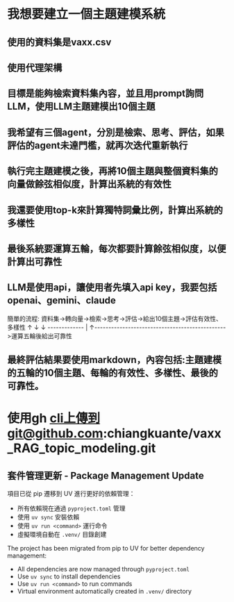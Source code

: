 # 我想要建立一個主題建模系統 
## 使用的資料集是vaxx.csv 
## 使用代理架構
## 目標是能夠檢索資料集內容，並且用prompt詢問LLM，使用LLM主題建模出10個主題
## 我希望有三個agent，分別是檢索、思考、評估，如果評估的agent未達門檻，就再次迭代重新執行
## 執行完主題建模之後，再將10個主題與整個資料集的向量做餘弦相似度，計算出系統的有效性
## 我還要使用top-k來計算獨特詞彙比例，計算出系統的多樣性
## 最後系統要運算五輪，每次都要計算餘弦相似度，以便計算出可靠性
## LLM是使用api，讓使用者先填入api key，我要包括openai、gemini、claude
簡單的流程: 資料集->轉向量->檢索->思考->評估->給出10個主題->評估有效性、多樣性
                           ↑           ↓                        ↓
                           -------------                        |
                           ↑----------------------------------------------->運算五輪後給出可靠性

## 最終評估結果要使用markdown，內容包括:主題建模的五輪的10個主題、每輪的有效性、多樣性、最後的可靠性。

# 使用gh cli上傳到git@github.com:chiangkuante/vaxx_RAG_topic_modeling.git

## 套件管理更新 - Package Management Update

項目已從 pip 遷移到 UV 進行更好的依賴管理：
- 所有依賴現在通過 `pyproject.toml` 管理
- 使用 `uv sync` 安裝依賴
- 使用 `uv run <command>` 運行命令
- 虛擬環境自動在 `.venv/` 目錄創建

The project has been migrated from pip to UV for better dependency management:
- All dependencies are now managed through `pyproject.toml`
- Use `uv sync` to install dependencies  
- Use `uv run <command>` to run commands
- Virtual environment automatically created in `.venv/` directory